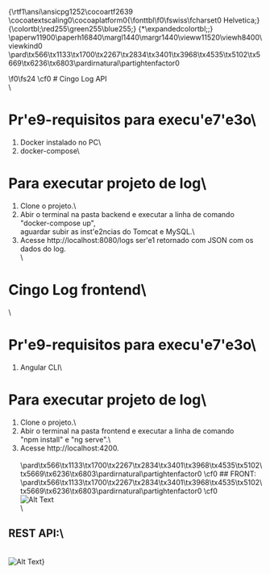 {\rtf1\ansi\ansicpg1252\cocoartf2639
\cocoatextscaling0\cocoaplatform0{\fonttbl\f0\fswiss\fcharset0 Helvetica;}
{\colortbl;\red255\green255\blue255;}
{\*\expandedcolortbl;;}
\paperw11900\paperh16840\margl1440\margr1440\vieww11520\viewh8400\viewkind0
\pard\tx566\tx1133\tx1700\tx2267\tx2834\tx3401\tx3968\tx4535\tx5102\tx5669\tx6236\tx6803\pardirnatural\partightenfactor0

\f0\fs24 \cf0 # Cingo Log API\
\
# Pr\'e9-requisitos para execu\'e7\'e3o\
1. Docker instalado no PC\
2. docker-compose\
# Para executar projeto de log\
1. Clone o projeto.\
2. Abir o terminal na pasta backend e executar a linha de comando "docker-compose up",\
aguardar subir as inst\'e2ncias do Tomcat e MySQL.\
3. Acesse http://localhost:8080/logs ser\'e1 retornado com JSON com os dados do log. \
\
# Cingo Log frontend\
\
# Pr\'e9-requisitos para execu\'e7\'e3o\
1. Angular CLI\
# Para executar projeto de log\
1. Clone o projeto.\
2. Abir o terminal na pasta frontend e executar a linha de comando \
"npm install" e "ng serve".\
3. Acesse http://localhost:4200. \
\
\pard\tx566\tx1133\tx1700\tx2267\tx2834\tx3401\tx3968\tx4535\tx5102\tx5669\tx6236\tx6803\pardirnatural\partightenfactor0
\cf0 ## FRONT:\
\pard\tx566\tx1133\tx1700\tx2267\tx2834\tx3401\tx3968\tx4535\tx5102\tx5669\tx6236\tx6803\pardirnatural\partightenfactor0
\cf0 \
![Alt Text](http://localhost:4200)\
\
## REST API:\
\
![Alt Text](http://localhost:8080/logs)}